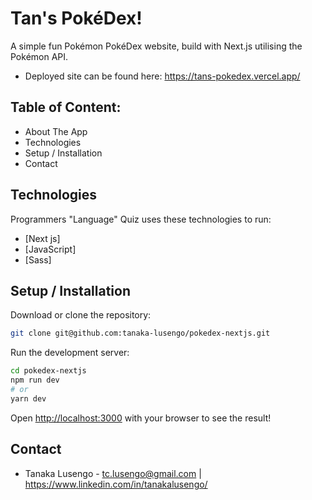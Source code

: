 # Tan's PokéDex!

A simple fun Pokémon PokéDex website, build with Next.js utilising the Pokémon API.

- Deployed site can be found here: https://tans-pokedex.vercel.app/

## Table of Content:
- About The App
- Technologies
- Setup / Installation 
- Contact

## Technologies

Programmers "Language" Quiz uses these technologies to run:

- [Next js]
- [JavaScript]
- [Sass]

## Setup / Installation

Download or clone the repository: 
```sh
git clone git@github.com:tanaka-lusengo/pokedex-nextjs.git
```

Run the development server:

```sh
cd pokedex-nextjs
npm run dev
# or
yarn dev
```

Open [http://localhost:3000](http://localhost:3000) with your browser to see the result!

## Contact
- Tanaka Lusengo - tc.lusengo@gmail.com | https://www.linkedin.com/in/tanakalusengo/
